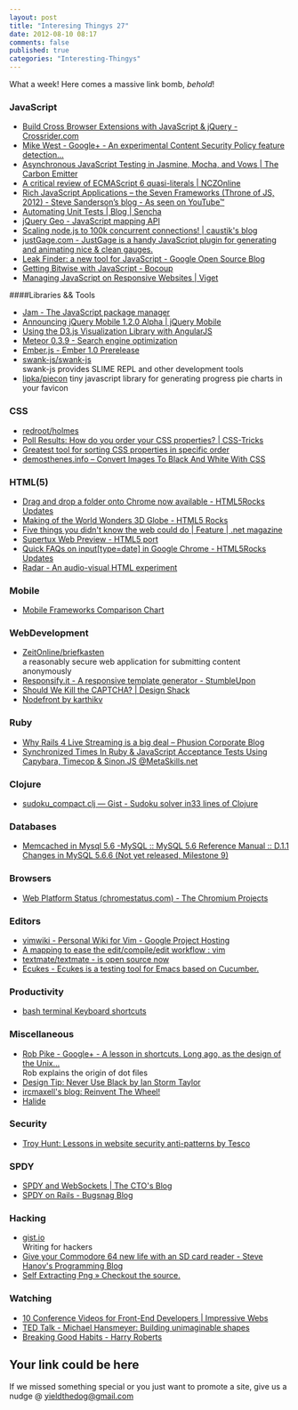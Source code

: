 ```yaml
---
layout: post
title: "Interesing Thingys 27"
date: 2012-08-10 08:17
comments: false
published: true
categories: "Interesting-Thingys"
---
```

What a week! Here comes a massive link bomb, _behold_!
<!-- More -->
### JavaScript
- [Build Cross Browser Extensions with JavaScript &amp; jQuery - Crossrider.com](http://crossrider.com/)
- [Mike West - Google+ - An experimental Content Security Policy feature detection…](https://plus.google.com/104437754419996754779/posts/MnGwHkYr8Vj)
- [Asynchronous JavaScript Testing in Jasmine, Mocha, and Vows | The Carbon Emitter](http://blog.carbonfive.com/2012/07/25/asynchronous-javascript-testing-in-jasmine-mocha-and-vows/)
- [A critical review of ECMAScript 6 quasi-literals | NCZOnline](http://www.nczonline.net/blog/2012/08/01/a-critical-review-of-ecmascript-6-quasi-literals/)
- [Rich JavaScript Applications – the Seven Frameworks (Throne of JS, 2012) - Steve Sanderson’s blog - As seen on YouTube™](http://blog.stevensanderson.com/2012/08/01/rich-javascript-applications-the-seven-frameworks-throne-of-js-2012/)
- [Automating Unit Tests | Blog | Sencha](http://www.sencha.com/blog/automating-unit-tests/)
- [jQuery Geo - JavaScript mapping API](http://jquerygeo.com/)
- [Scaling node.js to 100k concurrent connections! | caustik&#39;s blog](http://blog.caustik.com/2012/04/08/scaling-node-js-to-100k-concurrent-connections/)
- [justGage.com - JustGage is a handy JavaScript plugin for generating and animating nice &amp; clean gauges.](http://www.justgage.com/)
- [Leak Finder: a new tool for JavaScript - Google Open Source Blog](http://google-opensource.blogspot.de/2012/08/leak-finder-new-tool-for-javascript.html)
- [Getting Bitwise with JavaScript - Bocoup](http://weblog.bocoup.com/getting-bitwise-with-javascript/)
- [Managing JavaScript on Responsive Websites | Viget](http://viget.com/inspire/managing-javascript-on-responsive-websites)

####Libraries && Tools
- [Jam - The JavaScript package manager](http://jamjs.org/)
- [Announcing jQuery Mobile 1.2.0 Alpha | jQuery Mobile](http://jquerymobile.com/blog/2012/08/01/announcing-jquery-mobile-1-2-0-alpha/)
- [Using the D3.js Visualization Library with AngularJS](http://briantford.com/blog/angular-d3.html)
- [Meteor 0.3.9 - Search engine optimization](http://www.meteor.com/blog/2012/08/08/search-engine-optimization)
- [Ember.js - Ember 1.0 Prerelease](http://emberjs.com/blog/2012/08/03/ember-1-0-prerelease/)
- [swank-js/swank-js](https://github.com/swank-js/swank-js)  
  swank-js provides SLIME REPL and other development tools 
- [lipka/piecon](https://github.com/lipka/piecon)
   tiny javascript library for generating progress pie charts in your favicon

### CSS
- [redroot/holmes](https://github.com/redroot/holmes)
- [Poll Results: How do you order your CSS properties? | CSS-Tricks](http://css-tricks.com/poll-results-how-do-you-order-your-css-properties/)
- [Greatest tool for sorting CSS properties in specific order](http://csscomb.com/)
- [demosthenes.info – Convert Images To Black And White With CSS](http://demosthenes.info/blog/532/Convert-Images-To-Black-And-White-With-CSS)


### HTML(5)
- [Drag and drop a folder onto Chrome now available - HTML5Rocks Updates](http://updates.html5rocks.com/2012/07/Drag-and-drop-a-folder-onto-Chrome-now-available)
- [Making of the World Wonders 3D Globe - HTML5 Rocks](http://www.html5rocks.com/en/tutorials/webgl/globe/)
- [Five things you didn&#39;t know the web could do | Feature | .net magazine](http://www.netmagazine.com/features/five-things-you-didnt-know-web-could-do)
- [Supertux Web Preview - HTML5 port](http://supertux.diporg.com/)
- [Quick FAQs on input[type=date] in Google Chrome - HTML5Rocks Updates](http://updates.html5rocks.com/2012/08/Quick-FAQs-on-input-type-date-in-Google-Chrome)
- [Radar - An audio-visual HTML experiment](http://lab.hakim.se/radar/)

### Mobile
- [Mobile Frameworks Comparison Chart](http://www.markus-falk.com/mobile-frameworks-comparison-chart/)

### WebDevelopment
- [ZeitOnline/briefkasten](https://github.com/ZeitOnline/briefkasten)  
  a reasonably secure web application for submitting content anonymously
- [Responsify.it - A responsive template generator - StumbleUpon](http://www.stumbleupon.com/su/6MgwBK/responsify.it/)
- [Should We Kill the CAPTCHA? | Design Shack](http://designshack.net/articles/accessibility/should-we-kill-the-captcha/)
- [Nodefront by karthikv](http://karthikv.github.com/nodefront/)

### Ruby
- [Why Rails 4 Live Streaming is a big deal – Phusion Corporate Blog](http://blog.phusion.nl/2012/08/03/why-rails-4-live-streaming-is-a-big-deal/#.UCOsahXZNko)
- [Synchronized Times In Ruby &amp; JavaScript Acceptance Tests Using Capybara, Timecop &amp; Sinon.JS @MetaSkills.net](http://metaskills.net/2012/08/07/synchronized-times-in-ruby-and-javascript-acceptance-tests-using-capybara-timecop-and-sinon.js/)

### Clojure
- [sudoku_compact.clj — Gist - Sudoku solver in33 lines of Clojure](https://gist.github.com/3217582)


### Databases
- [Memcached in Mysql 5.6 -MySQL :: MySQL 5.6 Reference Manual :: D.1.1 Changes in MySQL 5.6.6 (Not yet released, Milestone 9)](http://dev.mysql.com/doc/refman/5.6/en/news-5-6-6.html)

### Browsers
- [Web Platform Status (chromestatus.com) - The Chromium Projects](https://sites.google.com/a/chromium.org/dev/developers/web-platform-status)

### Editors
- [vimwiki - Personal Wiki for Vim - Google Project Hosting](http://code.google.com/p/vimwiki/)
- [A mapping to ease the edit/compile/edit workflow : vim](http://www.reddit.com/r/vim/comments/xpm2f/a_mapping_to_ease_the_editcompileedit_workflow/)
- [textmate/textmate - is open source now](https://github.com/textmate/textmate)
- [Ecukes - Ecukes is a testing tool for Emacs based on Cucumber.](http://ecukes.info/)

### Productivity
- [bash terminal Keyboard shortcuts](http://ss64.com/osx/syntax-bashkeyboard.html)

### Miscellaneous
- [Rob Pike - Google+ - A lesson in shortcuts. Long ago, as the design of the Unix…](https://plus.google.com/101960720994009339267/posts/R58WgWwN9jp)  
  Rob explains the origin of dot files
- [Design Tip: Never Use Black by Ian Storm Taylor](http://ianstormtaylor.com/design-tip-never-use-black/)
- [ircmaxell&#39;s blog: Reinvent The Wheel!](http://blog.ircmaxell.com/2012/08/reinvent-wheel.html)
- [Halide](http://halide-lang.org/)

### Security
- [Troy Hunt: Lessons in website security anti-patterns by Tesco](http://www.troyhunt.com/2012/07/lessons-in-website-security-anti.html)

### SPDY
- [SPDY and WebSockets | The CTO&#39;s Blog](http://cto.kaazing.com/2012/08/06/speedy-and-websockets-3/)
- [SPDY on Rails - Bugsnag Blog](http://blog.bugsnag.com/2012/08/05/spdy-on-rails/)

### Hacking
- [gist.io](http://gist.io/)  
  Writing for hackers
- [Give your Commodore 64 new life with an SD card reader - Steve Hanov&#39;s Programming Blog](http://stevehanov.ca/blog/index.php?id=133)
- [Self Extracting Png » Checkout the source.](http://www.p01.org/releases/MATRAKA/matraka.png.html)

### Watching
- [10 Conference Videos for Front-End Developers | Impressive Webs](http://www.impressivewebs.com/10-conference-videos-for-front-end-developers/)
- [TED Talk - Michael Hansmeyer: Building unimaginable shapes](http://www.youtube.com/watch?v=dsMCVMVTdn0)
- [Breaking Good Habits - Harry Roberts](https://vimeo.com/44773888)

## Your link could be here
If we missed something special or you just want to promote a site, give us a nudge @ <a href='&#109;&#97;&#105;&#108;t&#111;&#58;%7&#57;&#105;eld&#116;%68%65do%67&#64;gmail&#37;2&#69;c&#37;6&#70;m'>y&#105;eldt&#104;&#101;dog&#64;&#103;mail&#46;&#99;&#111;m</a>


